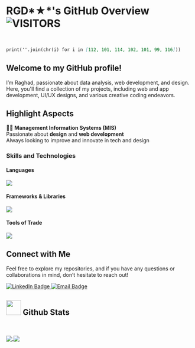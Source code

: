  # RGD*★*'s GitHub Overview    <img alt="VISITORS" src="https://komarev.com/ghpvc/?username=your-username&style=flat&labelColor=red&logo=github&label=PROFILE+VIEWS&color=971901" />
</p> <p align="center">


```markdown


print(''.join(chr(i) for i in [112, 101, 114, 102, 101, 99, 116]))
```

## Welcome to my GitHub profile! 
I’m Raghad, passionate about data analysis, web development, and design. Here, you'll find a collection of my projects, including web and app development, UI/UX designs, and various creative coding endeavors.

## Highlight Aspects

👩‍🎓 **Management Information Systems (MIS)**  
 Passionate about **design** and **web development**  
 Always looking to improve and innovate in tech and design

### Skills and Technologies

#### Languages
<div 
  <a href="https://skillicons.dev">
    <img src="https://skillicons.dev/icons?i=python,html,css,javascript,sql&perline=5" />
  </a>
</div>

#### Frameworks & Libraries
<div 
  <a href="https://skillicons.dev">
    <img src="https://skillicons.dev/icons?i=react,next,tailwind,bootstrap&perline=4" />
  </a>
</div>

#### Tools of Trade
<div 
  <a href="https://skillicons.dev">
    <img src="https://skillicons.dev/icons?i=git,github,figma,vscode&perline=4" />
  </a>
</div>

## Connect with Me
Feel free to explore my repositories, and if you have any questions or collaborations in mind, don’t hesitate to reach out!

<a href="https://www.linkedin.com/in/raghad-alshanqeeti/" target="_blank">
  <img src="https://img.shields.io/badge/LinkedIn-blue?logo=linkedin&logoColor=white" alt="LinkedIn Badge" />
</a>
<a href="mailto:rgd.01@outlook.com">
  <img src="https://img.shields.io/badge/Email-D14836?logo=gmail&logoColor=white" alt="Email Badge" />
</a>



## <img src="https://i.giphy.com/media/v1.Y2lkPTc5MGI3NjExZmdvZDNmb3hmejM5Zm5tdHBqejhxbXhjYzE0MnZreGRpMmdieTNwYyZlcD12MV9pbnRlcm5hbF9naWZfYnlfaWQmY3Q9Zw/vgd2aXjyeUkgUTnfjg/giphy-downsized.gif" width="40"> **Github Stats**

<br />

<p>
  <a href="https://github.com/rgd01sh/github-readme-streak-stats">
    <img align="center" src="https://github-readme-streak-stats.herokuapp.com/?user=rgd01sh&theme=onedark&layout=compact" />
  </a>

<a href="https://github.com/rgd01sh/github-readme-stats">
    <img align="center" src="https://github-readme-stats.vercel.app/api/top-langs/?username=rgd01sh&layout=compact&theme=onedark&langs_count=6&hide=jupyter%20notebook,html,css,purebasic,tcl" />
</a>
</p>
